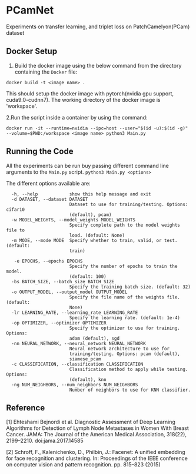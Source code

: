 # PCamNet
Experiments on transfer learning, and triplet loss on PatchCamelyon(PCam) dataset

## Docker Setup

1. Build the docker image using the below command from the directory containing the `Docker` file:

```docker build -t <image name> .```

  This should setup the docker image with pytorch(nvidia gpu support, cuda9.0-cudnn7). The working directory of the docker image is 'workspace'.

2.Run the script inside a container by using the command:

```docker run -it --runtime=nvidia --ipc=host --user="$(id -u):$(id -g)" --volume=$PWD:/workspace <image name> python3 Main.py```

## Running the Code

All the experiments can be run buy passing different command line arguments to the `Main.py` script. 
```python3 Main.py <options>```

The different options available are:

```optional arguments:                                                   
  -h, --help            show this help message and exit
  -d DATASET, --dataset DATASET
                        Dataset to use for training/testing. Options: cifar10
                        (default), pcam)
  -w MODEL_WEIGHTS, --model_weights MODEL_WEIGHTS
                        Specify complete path to the model weights file to
                        load. (default: None)
  -m MODE, --mode MODE  Specify whether to train, valid, or test. (default:
                        train)

   -e EPOCHS, --epochs EPOCHS                                           
                        Specify the number of epochs to train the model.
                        (default: 100)
  -bs BATCH_SIZE, --batch_size BATCH_SIZE
                        Specify the training batch size. (default: 32)
  -o OUTPUT_MODEL, --output_model OUTPUT_MODEL
                        Specify the file name of the weights file. (default:
                        None)
  -lr LEARNING_RATE, --learning_rate LEARNING_RATE
                        Specify the learning rate. (default: 1e-4)
  -op OPTIMIZER, --optimizer OPTIMIZER
                        Specify the optimizer to use for training. Options:
                        adam (default), sgd
  -nn NEURAL_NETWORK, --neural_network NEURAL_NETWORK
                        Neural network architecture to use for
                        training/testing. Options: pcam (default),
                        siamese_pcam
  -c CLASSIFICATION, --classification CLASSIFICATION
                        Classification method to apply while testing. Options:
                        (default), knn
  -ng NUM_NEIGHBORS, --num_neighbors NUM_NEIGHBORS
                        Number of neighbors to use for KNN classifier.

```

## Reference

[1] Ehteshami Bejnordi et al. Diagnostic Assessment of Deep Learning Algorithms for Detection of Lymph Node Metastases in Women With Breast Cancer. JAMA: The Journal of the American Medical Association, 318(22), 2199–2210. doi:jama.2017.14585

[2] Schroff, F., Kalenichenko, D., Philbin, J.: Facenet: A unified embedding for face recognition and clustering. In: Proceedings of the IEEE conference on computer vision and pattern recognition. pp. 815–823 (2015)
